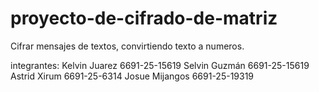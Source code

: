 # proyecto-de-cifrado-de-matriz
Cifrar mensajes de textos, convirtiendo texto a numeros.

integrantes:
Kelvin Juarez 6691-25-15619
Selvin Guzmán 6691-25-15619
Astrid Xirum 6691-25-6314
Josue Mijangos 6691-25-19319

